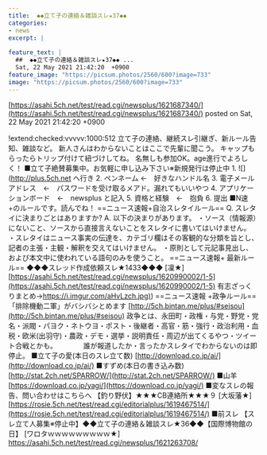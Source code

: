 ```yaml
---
title:  ◆◆立て子の連絡＆雑談スレ★37◆◆  
categories:
- news
excerpt: |
  
feature_text: |
  ##  ◆◆立て子の連絡＆雑談スレ★37◆◆ ...
  Sat, 22 May 2021 21:42:20  +0900
feature_image: "https://picsum.photos/2560/600?image=733"
image: "https://picsum.photos/2560/600?image=733"
---
```


[https://asahi.5ch.net/test/read.cgi/newsplus/1621687340/](https://asahi.5ch.net/test/read.cgi/newsplus/1621687340/)
posted on Sat, 22 May 2021 21:42:20  +0900

<!--more-->

!extend:checked:vvvvv:1000:512 立て子の連絡、継続スレ引継ぎ、新ルール告知、雑談など。 新人さんはわからないことはここで先輩に聞こう。 キャップもらったらトリップ付けて紐づけしてね。 名無しも参加OK。age進行でよろしく！ ■立て子絶賛募集中。お気軽に申し込み下さい※新規発行は停止中 1. ![](http://plus.5ch.net へ行き 2. ペンネーム ←　好きなハンドル名 3. 電子メールアドレス　←　パスワードを受け取るメアド。漏れてもいいやつ 4. アプリケーションボード　←　newsplus と記入 5. 資格と経験　←　抱負 6. 提出 ■N速+のルールです。読んでね！ ==ニュース速報+自治スレタイルール== Q. スレタイに決まりごとはありますか? A. 以下の決まりがあります。 ・ソース（情報源）にないこと、ソースから直接言えないことをスレタイに書いてはいけません。 ・スレタイはニュース事実の伝達を、カテゴリ欄はその客観的な分類を旨とし、記者の主張・主観・解釈を交えてはいけません。 ・原則として元記事見出し、および本文中に使われている語句のみを使うこと。 ==ニュース速報+ 最新ルール== ◆◆◆スレッド作成依頼スレ★1433◆◆◆ [凜★] [https://asahi.5ch.net/test/read.cgi/newsplus/1620990002/1-5](https://asahi.5ch.net/test/read.cgi/newsplus/1620990002/1-5) 有志ざっくりまとめ→[https://i.imgur.com/aHvLzch.jpg)](https://i.imgur.com/aHvLzch.jpg)) ==ニュース速報 +政争ルール== 「排除機動二軍」がバシバシとめます [http://5ch.bintan.me/plus/#seisou](http://5ch.bintan.me/plus/#seisou) 政争とは、永田町・政権・与党・野党・党名・派閥・パヨク・ネトウヨ・ポスト・後継者・高官・筋・強行・政治利用・血税・欧米(出羽守)・農政・デモ・選挙・説明責任・周辺が出てくるやつ・ツイート合戦とかも。　　　　 誰が報道したか・言ったかスレタイでわからないのは即停止。 ■立て子の愛(本日のスレ立て数) [http://download.co.jp/ai/](http://download.co.jp/ai/) ■すずめ(本日の書き込み数) [http://stat.2ch.net/SPARROW/](http://stat.2ch.net/SPARROW/) ■山羊 [https://download.co.jp/yagi/](https://download.co.jp/yagi/) ■変なスレの報告、問い合わせはこちらへ 【釣り野伏】★★★CB連絡所★★★９ [大坂藩★] [https://rosie.5ch.net/test/read.cgi/editorialplus/1619467514/](https://rosie.5ch.net/test/read.cgi/editorialplus/1619467514/) ■前スレ 【スレ立て人募集※停止中】◆◆立て子の連絡＆雑談スレ★36◆◆【国際博物館の日】 [ワロタｗｗｗｗｗｗｗｗｗ★] https://asahi.5ch.net/test/read.cgi/newsplus/1621263708/
